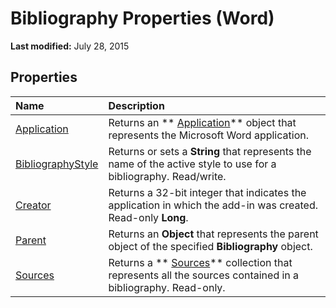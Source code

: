 
# Bibliography Properties (Word)

 **Last modified:** July 28, 2015


## Properties



|**Name**|**Description**|
|:-----|:-----|
| [Application](12214007-73a3-fb53-d690-aed561318167.md)|Returns an  ** [Application](d1cf6f8f-4e88-bf01-93b4-90a83f79cb44.md)** object that represents the Microsoft Word application.|
| [BibliographyStyle](d064147f-4aaa-647b-4209-ee9ccc355599.md)|Returns or sets a  **String** that represents the name of the active style to use for a bibliography. Read/write.|
| [Creator](d836d894-c8f4-d6e6-c1de-e7c0f29aa918.md)|Returns a 32-bit integer that indicates the application in which the add-in was created. Read-only  **Long**.|
| [Parent](0ee2c09a-e678-b6ac-0f92-0902de8136c0.md)|Returns an  **Object** that represents the parent object of the specified **Bibliography** object.|
| [Sources](b7dc942d-e5e2-5ed9-9efa-15bf5ae1df51.md)|Returns a  ** [Sources](92a74894-1c69-0ff1-749d-baa49b45a174.md)** collection that represents all the sources contained in a bibliography. Read-only.|
